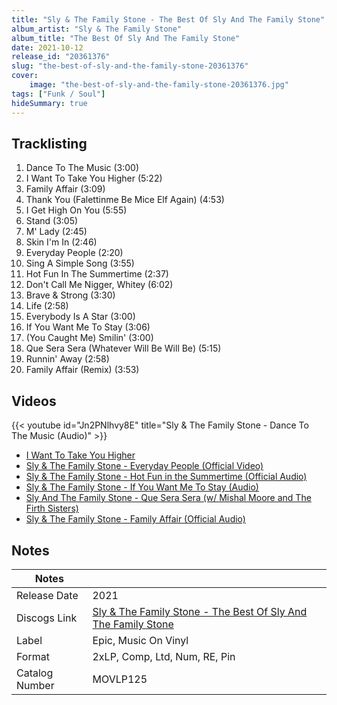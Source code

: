 ```yaml
---
title: "Sly & The Family Stone - The Best Of Sly And The Family Stone"
album_artist: "Sly & The Family Stone"
album_title: "The Best Of Sly And The Family Stone"
date: 2021-10-12
release_id: "20361376"
slug: "the-best-of-sly-and-the-family-stone-20361376"
cover:
    image: "the-best-of-sly-and-the-family-stone-20361376.jpg"
tags: ["Funk / Soul"]
hideSummary: true
---
```


## Tracklisting
1. Dance To The Music (3:00)
2. I Want To Take You Higher (5:22)
3. Family Affair (3:09)
4. Thank You (Falettinme Be Mice Elf Again) (4:53)
5. I Get High On You (5:55)
6. Stand (3:05)
7. M' Lady (2:45)
8. Skin I'm In (2:46)
9. Everyday People (2:20)
10. Sing A Simple Song (3:55)
11. Hot Fun In The Summertime (2:37)
12. Don't Call Me Nigger, Whitey (6:02)
13. Brave & Strong (3:30)
14. Life (2:58)
15. Everybody Is A Star (3:00)
16. If You Want Me To Stay (3:06)
17. (You Caught Me) Smilin' (3:00)
18. Que Sera Sera (Whatever Will Be Will Be) (5:15)
19. Runnin' Away (2:58)
20. Family Affair (Remix) (3:53)

## Videos
{{< youtube id="Jn2PNlhvy8E" title="Sly & The Family Stone - Dance To The Music (Audio)" >}}
- [I Want To Take You Higher](https://www.youtube.com/watch?v=GZrsNne4XhM)
- [Sly & The Family Stone - Everyday People (Official Video)](https://www.youtube.com/watch?v=YUUhDoCx8zc)
- [Sly & The Family Stone - Hot Fun in the Summertime (Official Audio)](https://www.youtube.com/watch?v=Bg0tFRea0wA)
- [Sly & The Family Stone - If You Want Me To Stay (Audio)](https://www.youtube.com/watch?v=gZFabOuF4Ps)
- [Sly And The Family Stone - Que Sera Sera (w/ Mishal Moore and The Firth Sisters)](https://www.youtube.com/watch?v=hlc5f-cJEVM)
- [Sly & The Family Stone - Family Affair (Official Audio)](https://www.youtube.com/watch?v=xag5RKD0VHk)

## Notes

| Notes          |             |
| ---------------| ----------- |
| Release Date   | 2021 |
| Discogs Link   | [Sly & The Family Stone - The Best Of Sly And The Family Stone](https://www.discogs.com/release/20361376) |
| Label          | Epic, Music On Vinyl |
| Format         | 2xLP, Comp, Ltd, Num, RE, Pin |
| Catalog Number | MOVLP125 |

